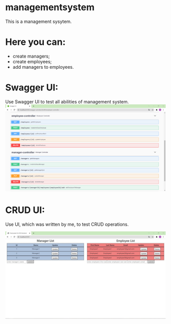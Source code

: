 # managementsystem
This is a management sysytem.

# Here you can:
- create managers;
- create employees;
- add managers to employees.

# Swagger UI:
Use Swagger UI to test all abilities of management system.
![Product Name Screen Shot][product-swaggerUI]

# CRUD UI:
Use UI, which was written by me, to test CRUD operations.

![Product Name Screen Shot][product-myOwnUI]

[product-swaggerUI]: images/swagger.png
[product-myOwnUI]: images/crudUI.png
